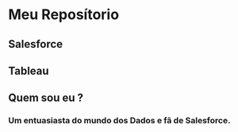 # Meu Reposítorio

## Salesforce
## Tableau
## Quem sou eu ?
### Um entuasiasta do mundo dos Dados e fã de Salesforce.
